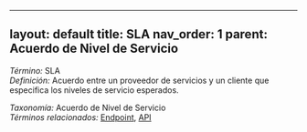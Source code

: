 
---
layout: default
title: SLA
nav_order: 1
parent: Acuerdo de Nivel de Servicio
---

*Término:* SLA  
*Definición:* Acuerdo entre un proveedor de servicios y un cliente que especifica los niveles de servicio esperados.

*Taxonomía:* Acuerdo de Nivel de Servicio  
*Términos relacionados:* [Endpoint](https://maleniski.github.io/diccionario-angl-tec-mx/docs/alfabeticamente/E/endpoint/), [API](https://maleniski.github.io/diccionario-angl-tec-mx/docs/alfabeticamente/A/api/)
